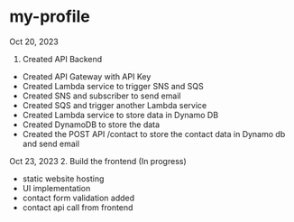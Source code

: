 # my-profile

Oct 20, 2023
1. Created API Backend
  - Created API Gateway with API Key
  - Created Lambda service to trigger SNS and SQS
  - Created SNS and subscriber to send email
  - Created SQS and trigger another Lambda service
  - Created Lambda service to store data in Dynamo DB
  - Created DynamoDB to store the data
  - Created the POST API /contact to store the contact data in Dynamo db and send email

Oct 23, 2023
2. Build the frontend (In progress)
- static website hosting
- UI implementation
- contact form validation added
- contact api call from frontend
